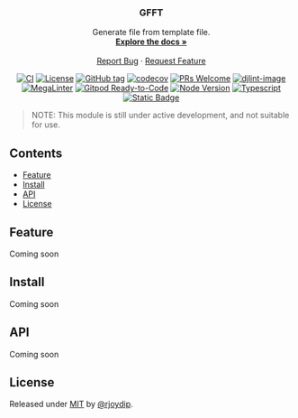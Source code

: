 <div align="center">
  <h3 align="center">GFFT</h3>
  <p align="center">
    Generate file from template file.
    <br />
    <a href="https://github.com/rjoydip/gfft"><strong>Explore the docs »</strong></a>
    <br />
    <br />
    <a href="https://github.com/rjoydip/gfft/issues">Report Bug</a>
    ·
    <a href="https://github.com/rjoydip/gfft/issues">Request Feature</a>
  </p>

[![CI][ci-shield]][ci-url]
[![License][license-image]][license-url]
[![GitHub tag][release-tag-image]][release-url]
[![codecov][codecov-image]][codecov-url]
[![PRs Welcome][pr-welcome-image]][pr-welcome-url]
[![djlint-image][djlint-image]][djlint-url]
[![MegaLinter][megalinter-image]][megalinter-url]
[![Gitpod Ready-to-Code][gitpod-image]][gitpod-url]
[![Node Version][node-image]][node-url]
[![Typescript][typescript-image]][typescript-url]
[![Static Badge][pnpm-image]][pnpm-url]

</div>

> NOTE: This module is still under active development, and not suitable for use.

## Contents

- [Feature](#feature)
- [Install](#install)
- [API](#api)
- [License](#license)

## Feature

Coming soon

## Install

Coming soon

## API

Coming soon

## License

Released under [MIT](./LICENSE) by [@rjoydip](https://github.com/rjoydip).

[ci-shield]: https://github.com/rjoydip/gfft/actions/workflows/ci.yml/badge.svg
[ci-url]: https://github.com/rjoydip/gfft/actions/workflows/ci.yml
[license-image]: https://img.shields.io/npm/l/markdownlint.svg
[license-url]: https://github.com/rjoydip/gfft/blob/main/LICENSE
[release-tag-image]: https://img.shields.io/github/tag/rjoydip/gfft?include_prereleases=&sort=semver&color=green
[release-url]: https://github.com/rjoydip/gfft/releases
[djlint-image]: https://img.shields.io/badge/html%20style-djlint-blue.svg
[djlint-url]: https://www.djlint.com
[megalinter-image]: https://github.com/rjoydip/gfft/actions/workflows/mega-linter.yml/badge.svg
[megalinter-url]: https://github.com/rjoydip/gfft/actions/workflows/mega-linter.yml
[codecov-image]: https://codecov.io/gh/rjoydip/gfft/branch/main/graph/badge.svg?token=YV7AKXYY12
[codecov-url]: https://codecov.io/gh/rjoydip/gfft
[pr-welcome-image]: https://img.shields.io/badge/PRs-welcome-brightgreen.svg
[pr-welcome-url]: http://makeapullrequest.com
[gitpod-image]: https://img.shields.io/badge/Gitpod-Ready--to--Code-blue?logo=gitpod
[gitpod-url]: https://gitpod.io/from-referrer
[node-image]: https://img.shields.io/badge/node-16%20LTS-brightgreen
[node-url]: https://nodejs.org/en/blog/release/v16.16.0
[typescript-image]: https://img.shields.io/badge/typescript-latest-blue
[typescript-url]: https://www.typescriptlang.org
[pnpm-image]: https://img.shields.io/badge/pnpm-latest-orange
[pnpm-url]: https://pnpm.io
